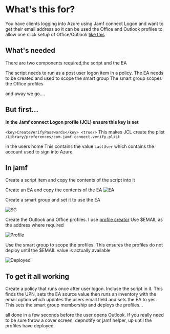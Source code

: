 # What's this for? #

You have clients logging into Azure using Jamf connect Logon and want to get 
their email address so it can be used the Office and Outlook profiles to allow
one click setup of Office/Outlook [like this](https://www.jamf.com/blog/help-users-activate-microsoft-office-365-and-configure-outlook-in-one-click/)

## What's needed ##
There are two components required,the script and the EA

The script needs to run as a post user logon item in a policy.
The EA needs to be created and used to scope the smart group
The smart group scopes the Office profiles

and away we go....

## But first... ##

**In the Jamf connect Logon profile (JCL) ensure this key is set**

`<key>CreateVerifyPasswords</key>
			<true/>`
This makes JCL create the plist 
`/Library/preferences/com.jamf.connect.verify.plist`

in the users home
This contains the value `LastUser` which contains the account used to sign into Azure.

## In jamf ##
Create a script item and copy the contents of the script into it

Create an EA and copy the contents of the EA
![ EA ](/Jamfconnect-to-Office-/images/EA.png)

Create a smart group and set it to use the EA

![ SG ](/Jamfconnect-to-Office-/images/SG.png)

Create the Outlook and Office profiles. I use [profile creator](https://github.com/ProfileCreator/ProfileCreator)
Use $EMAIL as the address where required

![ Profile ](/Jamfconnect-to-Office-/images/Profile.png)


Use the smart group to scope the profiles. This ensures the profiles do not deploy until the $EMAIL
value is actually available

![ Deployed ](/Jamfconnect-to-Office-/images/deployedprofile.png)

## To get it all working ##

Create a policy that runs once after user logon. Incluse the script in it.
This finds the UPN, sets the EA source value then runs an inventory with the email option
which updates the users email field and sets the EA to yes.
This sets the smart group membership and deploys the profiles...

all done in a few seconds before the user opens Outlook.
If you really need to be sure throw a cover screen, depnotify or jamf helper, up until the profiles have deployed.
